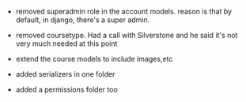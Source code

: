 - removed superadmin role in the account models. reason is that by default, in django, there's a super admin.
- removed coursetype. Had a call with Silverstone and he said it's not very much needed at this point
- extend the course models to include images,etc

- added serializers in one folder 

- added a permissions folder too